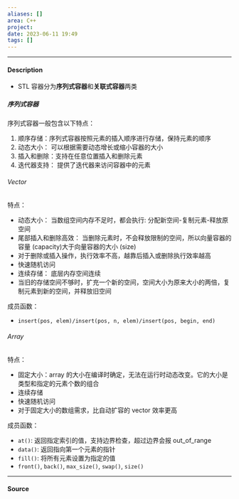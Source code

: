 ```yaml
---
aliases: []
area: C++
project: 
date: 2023-06-11 19:49
tags: []
---
```

---
#### Description
- STL 容器分为**序列式容器**和**关联式容器**两类
##### 序列式容器
序列式容器一般包含以下特点：
1. 顺序存储：序列式容器按照元素的插入顺序进行存储，保持元素的顺序
2. 动态大小： 可以根据需要动态增长或缩小容器的大小
3. 插入和删除：支持在任意位置插入和删除元素
4. 迭代器支持： 提供了迭代器来访问容器中的元素
###### Vector
特点：
- 动态大小： 当数组空间内存不足时，都会执行: 分配新空间-复制元素-释放原空间
- 尾部插入和删除高效： 当删除元素时，不会释放限制的空间，所以向量容器的容量 (capacity)大于向量容器的大小 (size)
- 对于删除或插入操作，执行效率不高，越靠后插入或删除执行效率越高
- 快速随机访问
- 连续存储： 底层内存空间连续
- 当旧的存储空间不够时，扩充一个新的空间，空间大小为原来大小的两倍，复制元素到新的空间，并释放旧空间

成员函数：
- `insert(pos, elem)/insert(pos, n, elem)/insert(pos, begin, end)`

###### Array
特点：
- 固定大小：array 的大小在编译时确定，无法在运行时动态改变。它的大小是类型和指定的元素个数的组合
- 连续存储
- 快速随机访问
- 对于固定大小的数组需求，比自动扩容的 vector 效率更高

成员函数：
- `at()`: 返回指定索引的值，支持边界检查，超过边界会报 out_of_range
- `data()`: 返回指向第一个元素的指针
- `fill()`: 将所有元素设置为指定的值
- `front()`, `back()`, `max_size()`, `swap()`, `size()`


---
#### Source
